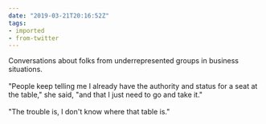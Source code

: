```yaml
---
date: "2019-03-21T20:16:52Z"
tags:
- imported
- from-twitter
---
```

Conversations about folks from underrepresented groups in business situations.\
\
"People keep telling me I already have the authority and status for a seat at the table," she said, "and that I just need to go and take it."\
\
"The trouble is, I don't know where that table is."
